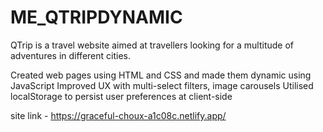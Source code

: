 # ME_QTRIPDYNAMIC
QTrip is a travel website aimed at travellers looking for a multitude of adventures in different cities. 


Created web pages using HTML and CSS and made them dynamic using JavaScript
Improved UX with multi-select filters, image carousels
Utilised localStorage to persist user preferences at client-side


site link - https://graceful-choux-a1c08c.netlify.app/
